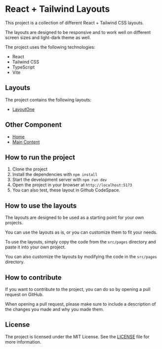 # React + Tailwind Layouts

This project is a collection of different React + Tailwind CSS layouts.

The layouts are designed to be responsive and to work well on different screen sizes and light-dark theme as well.

The project uses the following technologies:

- React
- Tailwind CSS
- TypeScript
- Vite

## Layouts

The project contains the following layouts:

- [LayoutOne](./react-tailwind%20layouts/src/layouts/LayoutOne.tsx)

## Other Component

- [Home](./react-tailwind%20layouts/src/pages/home/home.tsx)
- [Main Content](./react-tailwind%20layouts/src/pages/mainContent/mainContent.tsx)

## How to run the project

1. Clone the project
2. Install the dependencies with `npm install`
3. Start the development server with `npm run dev`
4. Open the project in your browser at `http://localhost:5173`
5. You can also test, these layout in Github CodeSpace.

## How to use the layouts

The layouts are designed to be used as a starting point for your own projects.

You can use the layouts as is, or you can customize them to fit your needs.

To use the layouts, simply copy the code from the `src/pages` directory and paste it into your own project.

You can also customize the layouts by modifying the code in the `src/pages` directory.

## How to contribute

If you want to contribute to the project, you can do so by opening a pull request on GitHub.

When opening a pull request, please make sure to include a description of the changes you made and why you made them.

## License

The project is licensed under the MIT License. See the [LICENSE](LICENSE) file for more information.
